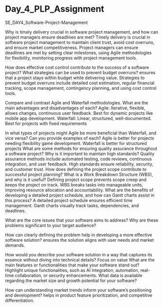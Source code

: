 # Day_4_PLP_Assignment
SE_DAY4_Software-Project-Management

Why is timely delivery crucial in software project management, and how can project managers ensure deadlines are met?
Timely delivery is crucial in software project management to maintain client trust, avoid cost overruns, and ensure market competitiveness. Project managers can ensure deadlines are met by setting clear milestones, using Agile methodologies for flexibility, monitoring progress with project management tools.

How does effective cost control contribute to the success of a software project? What strategies can be used to prevent budget overruns?
ensures that a project stays within budget while delivering value. Strategies to prevent budget overruns include detailed cost estimation, regular financial tracking, scope management, contingency planning, and using cost control tools.

Compare and contrast Agile and Waterfall methodologies. What are the main advantages and disadvantages of each?
Agile: Iterative, flexible, allows changes, continuous user feedback. Best for dynamic projects like mobile app development.
Waterfall: Linear, structured, well-documented. Best for projects with fixed requirements

In what types of projects might Agile be more beneficial than Waterfall, and vice versa? Can you provide examples of each?
Agile is better for projects needing flexibility game development.
Waterfall is better for structured projects
What are some methods for ensuring quality assurance throughout a software project? Why is it important to maintain high standards?
Quality assurance methods include automated testing, code reviews, continuous integration, and user feedback. High standards ensure reliability, security, and customer trust.
How does defining the project scope contribute to successful project planning? What is a Work Breakdown Structure (WBS), and why is it useful?
Defining project scope prevents scope creep and keeps the project on track. WBS breaks tasks into manageable units, improving resource allocation and accountability.
What are the benefits of developing a detailed project schedule, and how can Gantt charts assist in this process?
A detailed project schedule ensures efficient time management. Gantt charts visually track tasks, dependencies, and deadlines.

What are the core issues that your software aims to address? Why are these problems significant to your target audience?

How can clearly defining the problem help in developing a more effective software solution?
ensures the solution aligns with user needs and market demands.

How would you describe your software solution in a way that captures its essence without diving into technical details?
Focus on value
What are the main features or functionalities that make your software stand out?
Highlight unique functionalities, such as AI integration, automation, real-time collaboration, or security enhancements.
What data is available regarding the market size and growth potential for your software?

How can understanding market trends inform your software’s positioning and development?
helps in product feature prioritization, and competitive differentiation.
